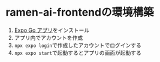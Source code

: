 # ramen-ai-frontendの環境構築
1. [Expo Go アプリ](https://apps.apple.com/jp/app/expo-go/id982107779)をインストール
2. アプリ内でアカウントを作成
3. `npx expo login`で作成したアカウントでログインする
4. `npx expo start`で起動するとアプリの画面が起動する

